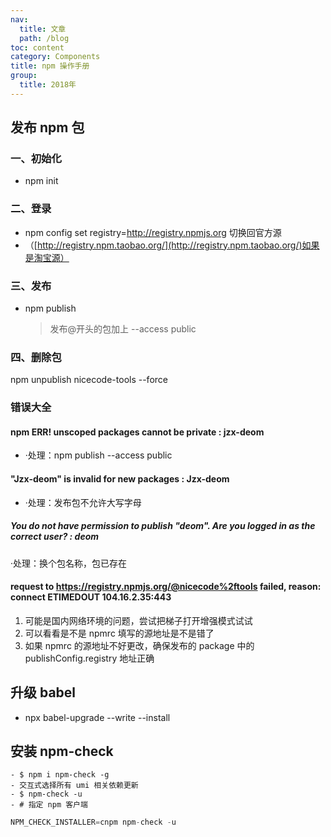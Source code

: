```yaml
---
nav:
  title: 文章
  path: /blog
toc: content
category: Components
title: npm 操作手册
group:
  title: 2018年
---
```


## 发布 npm 包

### 一、初始化

- npm init

### 二、登录

- npm config set registry=http://registry.npmjs.org 切换回官方源
- （[http://registry.npm.taobao.org/](http://registry.npm.taobao.org/)如果是淘宝源）

### 三、发布

- npm publish
  > 发布@开头的包加上 --access public

### 四、删除包

npm unpublish nicecode-tools --force

### 错误大全

#### npm ERR! unscoped packages cannot be private : jzx-deom

- ·处理：npm publish --access public

#### "Jzx-deom" is invalid for new packages : Jzx-deom

- ·处理：发布包不允许大写字母

##### You do not have permission to publish "deom". Are you logged in as the correct user? : deom

·处理：换个包名称，包已存在

#### request to <https://registry.npmjs.org/@nicecode%2ftools> failed, reason: connect ETIMEDOUT 104.16.2.35:443

1. 可能是国内网络环境的问题，尝试把梯子打开增强模式试试
2. 可以看看是不是 npmrc 填写的源地址是不是错了
3. 如果 npmrc 的源地址不好更改，确保发布的 package 中的 publishConfig.registry 地址正确

## 升级 babel

- npx babel-upgrade --write --install

## 安装 npm-check

    - $ npm i npm-check -g
    - 交互式选择所有 umi 相关依赖更新
    - $ npm-check -u
    - # 指定 npm 客户端

```javascript
NPM_CHECK_INSTALLER=cnpm npm-check -u
```
